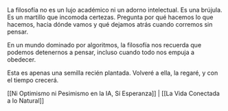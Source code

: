 La filosofía no es un lujo académico ni un adorno intelectual.
Es una brújula. Es un martillo que incomoda certezas. Pregunta por qué hacemos lo que hacemos, hacia dónde vamos y qué dejamos atrás cuando corremos sin pensar.

En un mundo dominado por algoritmos, la filosofía nos recuerda que podemos detenernos a pensar, incluso cuando todo nos empuja a obedecer.

Esta es apenas una semilla recién plantada. Volveré a ella, la regaré, y con el tiempo crecerá.

[[Ni Optimismo ni Pesimismo en la IA, Sí Esperanza]] | [[La Vida Conectada a lo Natural]]